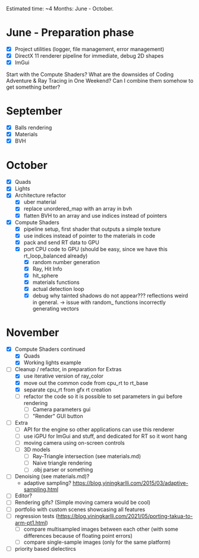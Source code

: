 Estimated time: ~4 Months: June - October.


# June - Preparation phase
- [X] Project utilities (logger, file management, error management)
- [X] DirectX 11 renderer pipeline for immediate, debug 2D shapes
- [X] ImGui

Start with the Compute Shaders? What are the downsides of Coding Adventure & 
Ray Tracing in One Weekend? Can I combine them somehow to get something better?

# September 
- [X] Balls rendering
- [X] Materials
- [X] BVH

# October
- [X] Quads
- [X] Lights
- [X] Architecture refactor 
    - [X] uber material
    - [X] replace unordered_map with an array in bvh
    - [X] flatten BVH to an array and use indices instead of pointers
- [X] Compute Shaders
  - [X] pipeline setup, first shader that outputs a simple texture
  - [X] use indices instead of pointer to the materials in code
  - [X] pack and send RT data to GPU
  - [X] port CPU code to GPU (should be easy, since we have this rt_loop_balanced already)
    - [X] random number generation
    - [X] Ray, Hit Info
    - [X] hit_sphere
    - [X] materials functions
    - [X] actual detection loop
    - [X] debug why tainted shadows do not appear??? reflections weird in general.
      -> issue with random_ functions incorrectly generating vectors

# November
- [X] Compute Shaders continued
  - [X] Quads
  - [X] Working lights example

- [ ] Cleanup / refactor, in preparation for Extras
  - [X] use iterative version of ray_color
  - [X] move out the common code from cpu_rt to rt_base
  - [X] separate cpu_rt from gfx rt creation
  - [ ] refactor the code so it is possible to set parameters in gui before rendering
    - [ ] Camera parameters gui
    - [ ] "Render" GUI button
    
- [ ] Extra
  - [ ] API for the engine so other applications can use this renderer
  - [ ] use iGPU for ImGui and stuff, and dedicated for RT so it wont hang
  - [ ] moving camera using on-screen controls
  - [ ] 3D models
    - [ ] Ray-Triangle intersection (see materials.md)
    - [ ] Naive triangle rendering
    - [ ] .obj parser or something
- [ ] Denoising (see materials.md)?
  - adaptive sampling? https://blog.yiningkarlli.com/2015/03/adaptive-sampling.html
- [ ] Editor?
- [ ] Rendering gifs? (Simple moving camera would be cool)
- [ ] portfolio with custom scenes showcasing all features
- [ ] regression tests (https://blog.yiningkarlli.com/2021/05/porting-takua-to-arm-pt1.html)
  - [ ] compare multisampled images between each other (with some differences because of floating point errors)
  - [ ] compare single-sample images (only for the same platform) 
- [ ] priority based dielectircs
